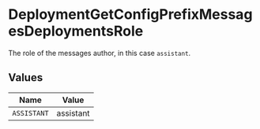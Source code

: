 # DeploymentGetConfigPrefixMessagesDeploymentsRole

The role of the messages author, in this case `assistant`.


## Values

| Name        | Value       |
| ----------- | ----------- |
| `ASSISTANT` | assistant   |